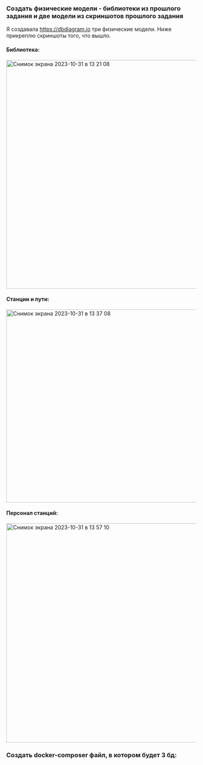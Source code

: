 ### Создать физические модели - библиотеки из прошлого задания и две модели из скриншотов прошлого задания 
Я создавала https://dbdiagram.io три физические модели. Ниже прикреплю скриншоты того, что вышло.

#### Библиотека:
<img width="603" alt="Снимок экрана 2023-10-31 в 13 21 08" src="https://github.com/KamlR/DataBases/assets/115434090/c18620f7-238e-454b-ac34-5e028c5e0e88">

#### Станции и пути:
<img width="509" alt="Снимок экрана 2023-10-31 в 13 37 08" src="https://github.com/KamlR/DataBases/assets/115434090/70e87886-ce9a-475e-b24c-4cbb6f8350d8">

#### Персонал станций:
<img width="578" alt="Снимок экрана 2023-10-31 в 13 57 10" src="https://github.com/KamlR/DataBases/assets/115434090/8c2014db-521c-4b5c-b34a-89b021ceb0a1">


### Создать docker-composer файл, в котором будет 3 бд:




